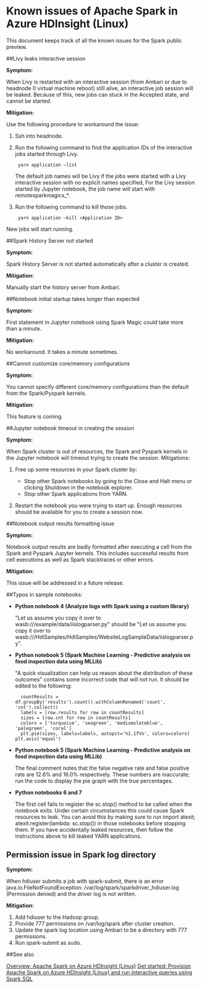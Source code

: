 <properties 
	pageTitle="Known issues of Apache Spark in HDInsight | Microsoft Azure" 
	description="Known issues of Apache Spark in HDInsight." 
	services="hdinsight" 
	documentationCenter="" 
	authors="mumian" 
	manager="paulettm" 
	editor="cgronlun"
	tags="azure-portal"/>

<tags 
	ms.service="hdinsight" 
	ms.workload="big-data" 
	ms.tgt_pltfrm="na" 
	ms.devlang="na" 
	ms.topic="article" 
	ms.date="12/22/2015" 
	ms.author="jgao"/>

# Known issues of Apache Spark in Azure HDInsight (Linux)

This document keeps track of all the known issues for the Spark public preview.  

##Livy leaks interactive session
 
**Symptom:**  

When Livy is restarted with an interactive session (from Ambari or due to headnode 0 virtual machine reboot) still alive, an interactive job session will be leaked. Because of this, new jobs can stuck in the Accepted state, and cannot be started.

**Mitigation:**

Use the following procedure to workaround the issue:

1. Ssh into headnode. 
2. Run the following command to find the application IDs of the interactive jobs started through Livy. 

        yarn application –list

    The default job names will be Livy if the jobs were started with a Livy interactive session with no explicit names specified, For the Livy session started by Jupyter notebook, the job name will start with remotesparkmagics_*. 

3. Run the following command to kill those jobs. 

        yarn application –kill <Application ID>

New jobs will start running. 

##Spark History Server not started 

**Symptom:**
 
Spark History Server is not started automatically after a cluster is created.  

**Mitigation:** 

Manually start the history server from Ambari. 

##Notebook initial startup takes longer than expected 

**Symptom:** 

First statement in Jupyter notebook using Spark Magic could take more than a minute.  

**Mitigation:**
 
No workaround. It takes a minute sometimes. 

##Cannot customize core/memory configurations

**Symptom:**
 
You cannot specify different core/memory configurations than the default from the Spark/Pyspark kernels. 

**Mitigation:**
 
This feature is coming. 

##Jupyter notebook timeout in creating the session

**Symptom:** 

When Spark cluster is out of resources, the Spark and Pyspark kernels in the Jupyter notebook will timeout trying to create the session. 
Mitigations: 

1. Free up some resources in your Spark cluster by:

    - Stop other Spark notebooks by going to the Close and Halt menu or clicking Shutdown in the notebook explorer.
    - Stop other Spark applications from YARN.

2. Restart the notebook you were trying to start up. Enough resources should be available for you to create a session now.

##Notebook output results formatting issue

**Symptom:**
 
Notebook output results are badly formatted after executing a cell from the Spark and Pyspark Jupyter kernels. This includes successful results from cell executions as well as Spark stacktraces or other errors. 

**Mitigation:**
 
This issue will be addressed in a future release.

##Typos in sample notebooks:
 
- **Python notebook 4 (Analyze logs with Spark using a custom library)**

    "Let us assume you copy it over to wasb:///example/data/iislogparser.py" should be "Let us assume you copy it over to wasb:///HdiSamples/HdiSamples/WebsiteLogSampleData/iislogparser.py". 

- **Python notebook 5 (Spark Machine Learning - Predictive analysis on food inspection data using MLLib)**

    "A quick visualization can help us reason about the distribution of these outcomes" contains some incorrect code that will not run.  It should be edited to the following: 

        countResults = df.groupBy('results').count().withColumnRenamed('count', 'cnt').collect() 
        labels = [row.results for row in countResults] 
        sizes = [row.cnt for row in countResults] 
        colors = ['turquoise', 'seagreen', 'mediumslateblue', 'palegreen', 'coral'] 
        plt.pie(sizes, labels=labels, autopct='%1.1f%%', colors=colors) plt.axis('equal') 
        
- **Python notebook 5 (Spark Machine Learning - Predictive analysis on food inspection data using MLLib)**

    The final comment notes that the false negative rate and false positive rate are 12.6% and 16.0% respectively.  These numbers are inaccurate; run the code to display the pie graph with the true percentages. 

- **Python notebooks 6 and 7**

    The first cell fails to register the sc.stop() method to be called when the notebook exits.  Under certain circumstances this could cause Spark resources to leak.  You can avoid this by making sure to run import atexit; atexit.register(lambda: sc.stop()) in those notebooks before stopping them.  If you have accidentally leaked resources, then follow the instructions above to kill leaked YARN applications.
     
## Permission issue in Spark log directory 

**Symptom:**
 
When hdiuser submits a job with spark-submit, there is an error java.io.FileNotFoundException: /var/log/spark/sparkdriver_hdiuser.log (Permission denied) and the driver log is not written. 

**Mitigation:**
 
1. Add hdiuser to the Hadoop group. 
2. Provide 777 permissions on /var/log/spark after cluster creation. 
3. Update the spark log location using Ambari to be a directory with 777 permissions.  
4. Run spark-submit as sudo. 

##See also

[Overview: Apache Spark on Azure HDInsight (Linux)](hdinsight-apache-spark-overview.md)
[Get started: Provision Apache Spark on Azure HDInsight (Linux) and run interactive queries using Spark SQL](hdinsight-apache-spark-jupyter-spark-sql.md)